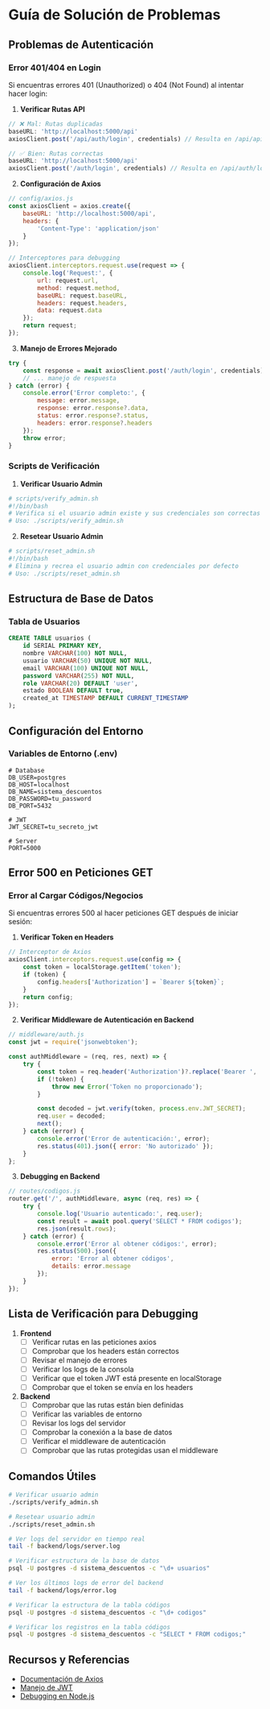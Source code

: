 # Guía de Solución de Problemas

## Problemas de Autenticación

### Error 401/404 en Login

Si encuentras errores 401 (Unauthorized) o 404 (Not Found) al intentar hacer login:

1. **Verificar Rutas API**
```javascript
// ❌ Mal: Rutas duplicadas
baseURL: 'http://localhost:5000/api'
axiosClient.post('/api/auth/login', credentials) // Resulta en /api/api/auth/login

// ✅ Bien: Rutas correctas
baseURL: 'http://localhost:5000/api'
axiosClient.post('/auth/login', credentials) // Resulta en /api/auth/login
```

2. **Configuración de Axios**
```javascript
// config/axios.js
const axiosClient = axios.create({
    baseURL: 'http://localhost:5000/api',
    headers: {
        'Content-Type': 'application/json'
    }
});

// Interceptores para debugging
axiosClient.interceptors.request.use(request => {
    console.log('Request:', {
        url: request.url,
        method: request.method,
        baseURL: request.baseURL,
        headers: request.headers,
        data: request.data
    });
    return request;
});
```

3. **Manejo de Errores Mejorado**
```javascript
try {
    const response = await axiosClient.post('/auth/login', credentials);
    // ... manejo de respuesta
} catch (error) {
    console.error('Error completo:', {
        message: error.message,
        response: error.response?.data,
        status: error.response?.status,
        headers: error.response?.headers
    });
    throw error;
}
```

### Scripts de Verificación

1. **Verificar Usuario Admin**
```bash
# scripts/verify_admin.sh
#!/bin/bash
# Verifica si el usuario admin existe y sus credenciales son correctas
# Uso: ./scripts/verify_admin.sh
```

2. **Resetear Usuario Admin**
```bash
# scripts/reset_admin.sh
#!/bin/bash
# Elimina y recrea el usuario admin con credenciales por defecto
# Uso: ./scripts/reset_admin.sh
```

## Estructura de Base de Datos

### Tabla de Usuarios
```sql
CREATE TABLE usuarios (
    id SERIAL PRIMARY KEY,
    nombre VARCHAR(100) NOT NULL,
    usuario VARCHAR(50) UNIQUE NOT NULL,
    email VARCHAR(100) UNIQUE NOT NULL,
    password VARCHAR(255) NOT NULL,
    role VARCHAR(20) DEFAULT 'user',
    estado BOOLEAN DEFAULT true,
    created_at TIMESTAMP DEFAULT CURRENT_TIMESTAMP
);
```

## Configuración del Entorno

### Variables de Entorno (.env)
```plaintext
# Database
DB_USER=postgres
DB_HOST=localhost
DB_NAME=sistema_descuentos
DB_PASSWORD=tu_password
DB_PORT=5432

# JWT
JWT_SECRET=tu_secreto_jwt

# Server
PORT=5000
```

## Error 500 en Peticiones GET

### Error al Cargar Códigos/Negocios

Si encuentras errores 500 al hacer peticiones GET después de iniciar sesión:

1. **Verificar Token en Headers**
```javascript
// Interceptor de Axios
axiosClient.interceptors.request.use(config => {
    const token = localStorage.getItem('token');
    if (token) {
        config.headers['Authorization'] = `Bearer ${token}`;
    }
    return config;
});
```

2. **Verificar Middleware de Autenticación en Backend**
```javascript
// middleware/auth.js
const jwt = require('jsonwebtoken');

const authMiddleware = (req, res, next) => {
    try {
        const token = req.header('Authorization')?.replace('Bearer ', '');
        if (!token) {
            throw new Error('Token no proporcionado');
        }

        const decoded = jwt.verify(token, process.env.JWT_SECRET);
        req.user = decoded;
        next();
    } catch (error) {
        console.error('Error de autenticación:', error);
        res.status(401).json({ error: 'No autorizado' });
    }
};
```

3. **Debugging en Backend**
```javascript
// routes/codigos.js
router.get('/', authMiddleware, async (req, res) => {
    try {
        console.log('Usuario autenticado:', req.user);
        const result = await pool.query('SELECT * FROM codigos');
        res.json(result.rows);
    } catch (error) {
        console.error('Error al obtener códigos:', error);
        res.status(500).json({ 
            error: 'Error al obtener códigos',
            details: error.message 
        });
    }
});
```

## Lista de Verificación para Debugging

1. **Frontend**
   - [ ] Verificar rutas en las peticiones axios
   - [ ] Comprobar que los headers están correctos
   - [ ] Revisar el manejo de errores
   - [ ] Verificar los logs de la consola
   - [ ] Verificar que el token JWT está presente en localStorage
   - [ ] Comprobar que el token se envía en los headers

2. **Backend**
   - [ ] Comprobar que las rutas están bien definidas
   - [ ] Verificar las variables de entorno
   - [ ] Revisar los logs del servidor
   - [ ] Comprobar la conexión a la base de datos
   - [ ] Verificar el middleware de autenticación
   - [ ] Comprobar que las rutas protegidas usan el middleware

## Comandos Útiles

```bash
# Verificar usuario admin
./scripts/verify_admin.sh

# Resetear usuario admin
./scripts/reset_admin.sh

# Ver logs del servidor en tiempo real
tail -f backend/logs/server.log

# Verificar estructura de la base de datos
psql -U postgres -d sistema_descuentos -c "\d+ usuarios"

# Ver los últimos logs de error del backend
tail -f backend/logs/error.log

# Verificar la estructura de la tabla códigos
psql -U postgres -d sistema_descuentos -c "\d+ codigos"

# Verificar los registros en la tabla códigos
psql -U postgres -d sistema_descuentos -c "SELECT * FROM codigos;"
```

## Recursos y Referencias

- [Documentación de Axios](https://axios-http.com/docs/intro)
- [Manejo de JWT](https://jwt.io/)
- [Debugging en Node.js](https://nodejs.org/en/docs/guides/debugging-getting-started) 